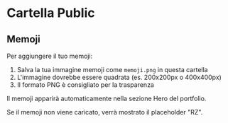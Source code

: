 # Cartella Public

## Memoji
Per aggiungere il tuo memoji:

1. Salva la tua immagine memoji come `memoji.png` in questa cartella
2. L'immagine dovrebbe essere quadrata (es. 200x200px o 400x400px)
3. Il formato PNG è consigliato per la trasparenza

Il memoji apparirà automaticamente nella sezione Hero del portfolio.

Se il memoji non viene caricato, verrà mostrato il placeholder "RZ".
